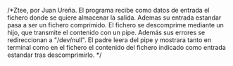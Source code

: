 /*Ztee, por Juan Ureña.
El programa recibe como datos de entrada
el fichero donde se quiere almacenar la salida.
Ademas su entrada estandar pasa a ser un 
fichero comprimido. El fichero se descomprime 
mediante un hijo, que transmite el contenido 
con un pipe. Además sus errores se redireccionan
a "/dev/null". El padre leera del pipe y mostrara
tanto en terminal como en el fichero el contenido
del fichero indicado como entrada estandar tras 
descomprimirlo. */
